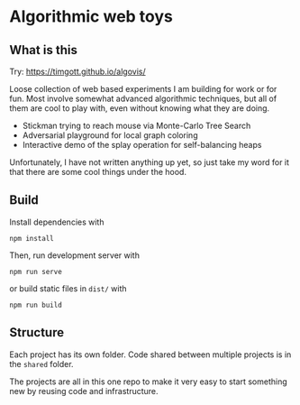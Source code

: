 # Algorithmic web toys

## What is this

Try: <https://timgott.github.io/algovis/>

Loose collection of web based experiments I am building for work or for fun.
Most involve somewhat advanced algorithmic techniques, but all of them are cool
to play with, even without knowing what they are doing.

- Stickman trying to reach mouse via Monte-Carlo Tree Search
- Adversarial playground for local graph coloring
- Interactive demo of the splay operation for self-balancing heaps

Unfortunately, I have not written anything up yet, so just take my word for it
that there are some cool things under the hood.

## Build

Install dependencies with

```
npm install
```

Then, run development server with

```
npm run serve
```

or build static files in `dist/` with

```
npm run build
```

## Structure

Each project has its own folder. Code shared between multiple projects is in the `shared` folder.

The projects are all in this one repo to make it very easy to start something new by reusing code and infrastructure.
